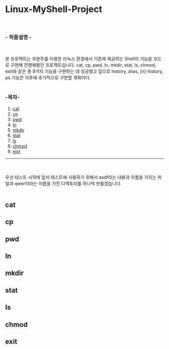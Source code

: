 # Linux-MyShell-Project

<br>

### - 작품설명 -

<br>

본 프로젝트는 우분투를 이용한 리눅스 환경에서 기존에 제공하는 Shell의 기능을 코드로 구현해 진행해봤던 프로젝트입니다. cat, cp, pwd, ln, mkdir, stat, ls, chmod, exit와 같은 총 9가지 기능을 구현하는 데 성공했고 앞으로 history, alias, [n]-history, ps 기능은 이후에 추가적으로 구현할 계획이다.
<br><br>

  
### -목차-

1. [cat](#cat)<br>
2. [cp](#cp)<br>
3. [pwd](#pwd)<br>
4. [ln](#ln)<br>
5. [mkdir](#mkdir)<br>
6. [stat](#stat)<br>
7. [ls](#ls)<br>
8. [chmod](#chmod)<br>
9. [eixt](#exit)<br>

<hr>

<br><br>
우선 테스트 시작에 앞서 테스트에 사용하기 위해서 asdf라는 내용과 이름을 가지는 파일과 qwer이라는 이름을 가진 디렉토리를 하나씩 만들겠습니다.
<br><br>

## cat<br>

## cp<br>

## pwd<br>

## ln<br>

## mkdir<br>

## stat<br>

## ls<br>

## chmod<br>

## exit<br>
